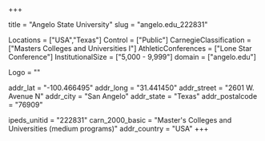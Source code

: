 
+++

title = "Angelo State University"
slug = "angelo.edu_222831"

Locations = ["USA","Texas"]
Control = ["Public"]
CarnegieClassification = ["Masters Colleges and Universities I"]
AthleticConferences = ["Lone Star Conference"]
InstitutionalSize = ["5,000 - 9,999"]
domain = ["angelo.edu"]

Logo = ""

addr_lat = "-100.466495"
addr_long = "31.441450"
addr_street = "2601 W. Avenue N"
addr_city = "San Angelo"
addr_state = "Texas"
addr_postalcode = "76909"

ipeds_unitid = "222831"
carn_2000_basic = "Master's Colleges and Universities (medium programs)"
addr_country = "USA"
+++
    
